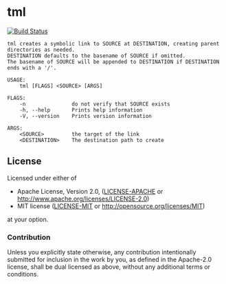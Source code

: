 # tml

[![Build Status](https://travis-ci.org/tripokey/tml.svg?branch=master)](https://travis-ci.org/tripokey/tml)

```
tml creates a symbolic link to SOURCE at DESTINATION, creating parent directories as needed.
DESTINATION defaults to the basename of SOURCE if omitted.
The basename of SOURCE will be appended to DESTINATION if DESTINATION ends with a '/'.

USAGE:
    tml [FLAGS] <SOURCE> [ARGS]

FLAGS:
    -n               do not verify that SOURCE exists
    -h, --help       Prints help information
    -V, --version    Prints version information

ARGS:
    <SOURCE>         the target of the link
    <DESTINATION>    The destination path to create
```

## License

Licensed under either of

 * Apache License, Version 2.0, ([LICENSE-APACHE](LICENSE-APACHE) or http://www.apache.org/licenses/LICENSE-2.0)
 * MIT license ([LICENSE-MIT](LICENSE-MIT) or http://opensource.org/licenses/MIT)

at your option.

### Contribution

Unless you explicitly state otherwise, any contribution intentionally submitted
for inclusion in the work by you, as defined in the Apache-2.0 license, shall be dual licensed as above, without any
additional terms or conditions.
